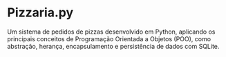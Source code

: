 # Pizzaria.py
Um sistema de pedidos de pizzas desenvolvido em Python, aplicando os principais conceitos de Programação Orientada a Objetos (POO), como abstração, herança, encapsulamento e persistência de dados com SQLite.
